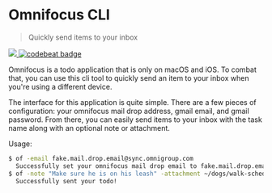 # Omnifocus CLI

> Quickly send items to your inbox

<p>
    <a href="https://goreportcard.com/report/github.com/eugenetriguba/of">
        <img src="https://goreportcard.com/badge/github.com/eugenetriguba/of">
    </a>
    <a href="https://codebeat.co/projects/github-com-eugenetriguba-of-master">
        <img alt="codebeat badge" src="https://codebeat.co/badges/4bfb8156-c136-4544-bbe7-f5a842e4594c" />
    </a>
</p>

Omnifocus is a todo application that is only on macOS and iOS. To combat that, you can use this cli tool to quickly send an item to your inbox when you're using a different device.

The interface for this application is quite simple. There are a few pieces of configuration: your omnifocus mail drop address, gmail email, and gmail password. 
From there, you can easily send items to your inbox with the task name along with an optional note or attachment.

Usage:
```bash
$ of -email fake.mail.drop.email@sync.omnigroup.com
  Successfully set your omnifocus mail drop email to fake.mail.drop.email@sync.omnigroup.com
$ of -note "Make sure he is on his leash" -attachment ~/dogs/walk-schedule.pdf "Take dog for a walk"
  Successfully sent your todo!
```
